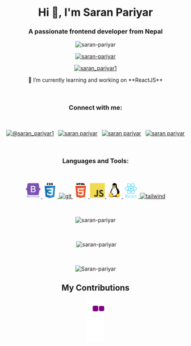<center style="">
  <h1 align="center" >Hi 👋, I'm Saran Pariyar</h1>
  <h3 align="center">A passionate frontend developer from Nepal</h3>

  <p align="center">
    <img
      src="https://komarev.com/ghpvc/?username=saran-pariyar&label=Profile%20views&color=0e75b6&style=flat"
      alt="saran-pariyar"
    />
  </p>
  <p align="center">
    <a href="https://github.com/ryo-ma/github-profile-trophy"
      ><img
        src="https://github-profile-trophy.vercel.app/?username=Saran-pariyar"
        alt="saran-pariyar"
    /></a>
  </p>

  <p align="center">
    <a href="https://twitter.com/saran_pariyar1" target="blank"
      ><img
        src="https://img.shields.io/twitter/follow/saran_pariyar1?logo=twitter&style=for-the-badge"
        alt="saran_pariyar1"
    /></a>
  </p>

   <p align="center"> 🌱 I’m currently learning and working on **ReactJS**  </p>
<br>

  <h3 align="center">Connect with me:</h3>
<br>

  <p align="center">
    <a
      href="[https://twitter.com/saran_pariyar1](https://twitter.com/saran_pariyar1)"
      target="blank"
      ><img
        align="center"
        src="https://raw.githubusercontent.com/rahuldkjain/github-profile-readme-generator/master/src/images/icons/Social/twitter.svg"
        alt="@saran_pariyar1"
        height="30"
        width="40"
    /></a>
    &nbsp;
    <a
      href="[https://linkedin.com/in/Saran Pariyar](https://www.linkedin.com/in/saran-pariyar-5078b5217/)"
      target="blank"
      ><img
        align="center"
        src="https://raw.githubusercontent.com/rahuldkjain/github-profile-readme-generator/master/src/images/icons/Social/linked-in-alt.svg"
        alt="saran pariyar"
        height="30"
        width="40"
    /></a>
    &nbsp;
    <a
      href="[https://fb.com/saran pariyar](https://www.facebook.com/saran.pariyar.50/)"
      target="blank"
      ><img
        align="center"
        src="https://raw.githubusercontent.com/rahuldkjain/github-profile-readme-generator/master/src/images/icons/Social/facebook.svg"
        alt="saran pariyar"
        height="30"
        width="40"
    /></a>
    &nbsp;
    <a
      href="[https://instagram.com/saran_pariyar1](https://www.instagram.com/saran_pariyar1/)"
      target="blank"
      ><img
        align="center"
        src="https://raw.githubusercontent.com/rahuldkjain/github-profile-readme-generator/master/src/images/icons/Social/instagram.svg"
        alt="saran pariyar"
        height="30"
        width="40"
    /></a>
  </p>
<br>
  <h3 align="center">Languages and Tools:</h3>
<br>
  <p align="center">
    <a href="https://getbootstrap.com" target="_blank" rel="noreferrer">
      <img
        src="https://raw.githubusercontent.com/devicons/devicon/master/icons/bootstrap/bootstrap-plain-wordmark.svg"
        alt="bootstrap"
        width="40"
        height="40"
      />
    </a>
    <a href="https://www.w3schools.com/css/" target="_blank" rel="noreferrer">
      <img
        src="https://raw.githubusercontent.com/devicons/devicon/master/icons/css3/css3-original-wordmark.svg"
        alt="css3"
        width="40"
        height="40"
      />
    </a>
    <a href="https://git-scm.com/" target="_blank" rel="noreferrer">
      <img
        src="https://www.vectorlogo.zone/logos/git-scm/git-scm-icon.svg"
        alt="git"
        width="40"
        height="40"
      />
    </a>
    <a href="https://www.w3.org/html/" target="_blank" rel="noreferrer">
      <img
        src="https://raw.githubusercontent.com/devicons/devicon/master/icons/html5/html5-original-wordmark.svg"
        alt="html5"
        width="40"
        height="40"
      />
    </a>
    <a
      href="https://developer.mozilla.org/en-US/docs/Web/JavaScript"
      target="_blank"
      rel="noreferrer"
    >
      <img
        src="https://raw.githubusercontent.com/devicons/devicon/master/icons/javascript/javascript-original.svg"
        alt="javascript"
        width="40"
        height="40"
      />
    </a>
    <a href="https://www.linux.org/" target="_blank" rel="noreferrer">
      <img
        src="https://raw.githubusercontent.com/devicons/devicon/master/icons/linux/linux-original.svg"
        alt="linux"
        width="40"
        height="40"
      />
    </a>
    <a href="https://reactjs.org/" target="_blank" rel="noreferrer">
      <img
        src="https://raw.githubusercontent.com/devicons/devicon/master/icons/react/react-original-wordmark.svg"
        alt="react"
        width="40"
        height="40"
      />
    </a>
    <a href="https://tailwindcss.com/" target="_blank" rel="noreferrer">
      <img
        src="https://www.vectorlogo.zone/logos/tailwindcss/tailwindcss-icon.svg"
        alt="tailwind"
        width="40"
        height="40"
      />
    </a>
  </p>
  <br />
  <p align="center">
    <img
      align="center"
      src="https://github-readme-stats.vercel.app/api/top-langs?username=saran-pariyar&show_icons=true&locale=en&layout=compact"
      alt="saran-pariyar"
    />
  </p>
  <br />
  <p align="center">
    &nbsp;<img
      align="center"
      src="https://github-readme-stats.vercel.app/api?username=saran-pariyar&show_icons=true&locale=en"
      alt="saran-pariyar"
    />
  </p>
<br />
<p align="center">
  <img
  align="center"
    src="https://github-readme-streak-stats.herokuapp.com/?user=Saran-pariyar"
    alt="Saran-pariyar"
  />
</p>


<h2 align="center">  My Contributions </h2>

![snake gif](https://github.com/Saran-pariyar/Saran-pariyar/blob/output/github-contribution-grid-snake.gif)

</center>

